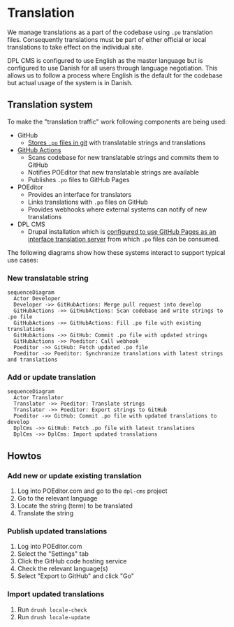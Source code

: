 # Translation

We manage translations as a part of the codebase using `.po` translation files.
Consequently translations must be part of either official or local translations
to take effect on the individual site.

DPL CMS is configured to use English as the master language but is configured
to use Danish for all users through language negotiation. This allows us to
follow a process where English is the default for the codebase but actual usage
of the system is in Danish.

## Translation system

To make the "translation traffic" work following components are being used:

* GitHub
  * [Stores `.po` files in git](web/profiles/dpl_cms/translations/da.po) with
    translatable strings and translations
* [GitHub Actions](.github/workflows/translations.yml)
  * Scans codebase for new translatable strings and commits them to GitHub
  * Notifies POEditor that new translatable strings are available
  * Publishes `.po` files to GitHub Pages
* POEditor
  * Provides an interface for translators
  * Links translations with `.po` files on GitHub
  * Provides webhooks where external systems can notify of new translations
* DPL CMS
  * Drupal installation which is [configured to use GitHub Pages as an interface
    translation server](web/profiles/dpl_cms/dpl_cms.info.yml) from which `.po`
    files can be consumed.

The following diagrams show how these systems interact to support typical use
cases:

### New translatable string

```mermaid
sequenceDiagram
  Actor Developer
  Developer ->> GitHubActions: Merge pull request into develop
  GitHubActions ->> GitHubActions: Scan codebase and write strings to .po file
  GitHubActions ->> GitHubActions: Fill .po file with existing translations
  GitHubActions ->> GitHub: Commit .po file with updated strings
  GitHubActions ->> Poeditor: Call webhook
  Poeditor ->> GitHub: Fetch updated .po file
  Poeditor ->> Poeditor: Synchronize translations with latest strings and translations
```

### Add or update translation

```mermaid
sequenceDiagram
  Actor Translator
  Translator ->> Poeditor: Translate strings
  Translator ->> Poeditor: Export strings to GitHub
  Poeditor ->> GitHub: Commit .po file with updated translations to develop
  DplCms ->> GitHub: Fetch .po file with latest translations
  DplCms ->> DplCms: Import updated translations
```

## Howtos

### Add new or update existing translation

1. Log into POEditor.com and go to the `dpl-cms` project
2. Go to the relevant language
3. Locate the string (term) to be translated
4. Translate the string

### Publish updated translations

1. Log into POEditor.com
2. Select the "Settings" tab
3. Click the GitHub code hosting service
4. Check the relevant language(s)
5. Select "Export to GitHub" and click "Go"

### Import updated translations

1. Run `drush locale-check`
2. Run `drush locale-update`
